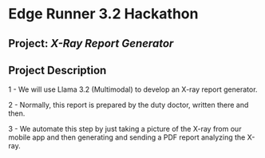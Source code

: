 # Edge Runner 3.2 Hackathon

## Project: *X-Ray Report Generator*

## Project Description
1 - We will use Llama 3.2 (Multimodal) to develop an X-ray report generator.

2 - Normally, this report is prepared by the duty doctor, written there and then.

3 -  We automate this step by just taking a picture of the X-ray from our mobile app and then generating and sending a PDF report analyzing the X-ray.
